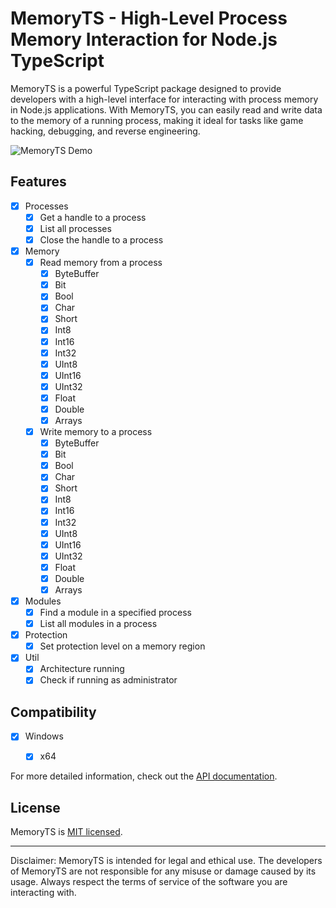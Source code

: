 # MemoryTS - High-Level Process Memory Interaction for Node.js TypeScript

MemoryTS is a powerful TypeScript package designed to provide developers with a high-level interface for interacting with process memory in Node.js applications. With MemoryTS, you can easily read and write data to the memory of a running process, making it ideal for tasks like game hacking, debugging, and reverse engineering.

![MemoryTS Demo](demo.gif)

## Features
- [x] Processes
  - [x] Get a handle to a process
  - [x] List all processes
  - [x] Close the handle to a process

- [x] Memory
  - [x] Read memory from a process
    - [x] ByteBuffer
    - [x] Bit
    - [x] Bool
    - [x] Char
    - [x] Short
    - [x] Int8
    - [x] Int16
    - [x] Int32
    - [x] UInt8
    - [x] UInt16
    - [x] UInt32
    - [x] Float
    - [x] Double
    - [x] Arrays

  - [x] Write memory to a process
    - [x] ByteBuffer
    - [x] Bit
    - [x] Bool
    - [x] Char
    - [x] Short
    - [x] Int8
    - [x] Int16
    - [x] Int32
    - [x] UInt8
    - [x] UInt16
    - [x] UInt32
    - [x] Float
    - [x] Double
    - [x] Arrays

- [x] Modules
  - [x] Find a module in a specified process 
  - [x] List all modules in a process

- [x] Protection
  - [x] Set protection level on a memory region

- [x] Util
  - [x] Architecture running
  - [x] Check if running as administrator

## Compatibility
- [x] Windows
  - [x] x64


For more detailed information, check out the [API documentation](API.md).


## License

MemoryTS is [MIT licensed](LICENSE).

---

Disclaimer: MemoryTS is intended for legal and ethical use. The developers of MemoryTS are not responsible for any misuse or damage caused by its usage. Always respect the terms of service of the software you are interacting with.
